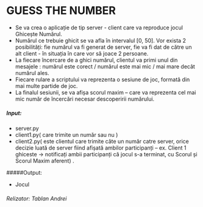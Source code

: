 # GUESS THE NUMBER
- Se va crea o aplicație de tip server - client care va reproduce jocul Ghicește Numărul.
- Numărul ce trebuie ghicit se va afla în intervalul [0, 50]. Vor exista 2 posibilități: fie
numărul va fi generat de server, fie va fi dat de către un alt client - în situația în care vor
să joace 2 persoane. 
- La fiecare încercare de a ghici numărul, clientul va primi unul din
mesajele : numărul este corect / numărul este mai mic / mai mare decât numărul ales.
- Fiecare rulare a scriptului va reprezenta o sesiune de joc, formată din mai multe partide
de joc. 
- La finalul sesiunii, se va afișa scorul maxim – care va reprezenta cel mai mic
număr de încercări necesar descoperirii numărului.

##### Input:
- server.py
- client1.py( care trimite un număr sau nu )
- client2.py( este clientul care trimite câte un număr catre server, orice
decizie luată de server fiind afișată ambilor participanți – ex. Client 1 ghiceste ->
notificați ambii participanți că jocul s-a terminat, cu Scorul și Scorul Maxim aferent) .

#####Output:
- Jocul 

###### Relizator: Tablan Andrei
